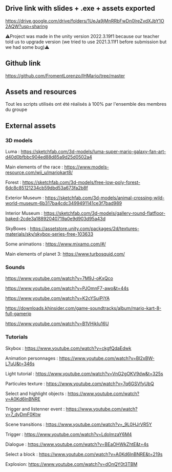 ## Drive link with slides + .exe + assets exported

https://drive.google.com/drive/folders/1UeJa9jMnRRbFwDn0lreZvdXJbY1O2AQW?usp=sharing

⚠️Project was made in the unity version 2022.3.19f1 because our teacher told us to upgrade version (we tried to use 2021.3.11f1 before submission but we had some bug)⚠️

## Github link

https://github.com/FromentLorenzo/IHMario/tree/master

## Assets and resources

Tout les scripts utilisés ont été réalisés à 100% par l'ensemble des membres du groupe

## External assets

### 3D models

Luma : https://sketchfab.com/3d-models/luma-super-mario-galaxy-fan-art-d40d0bfbbc904ed88d85a9d25d0502a4

Main elements of the race : https://www.models-resource.com/wii_u/mariokart8/

Forest : https://sketchfab.com/3d-models/free-low-poly-forest-6dc8c85121234cb59dbd53a673fa2b8f

Exterior Museum : https://sketchfab.com/3d-models/animal-crossing-wild-world-museum-6b317ba4cdc3499491141ce3f7bad989

Interior Museum : https://sketchfab.com/3d-models/gallery-round-flatfloor-baked-2cde3a18892040719a0e9d903d95a43d

SkyBoxes : https://assetstore.unity.com/packages/2d/textures-materials/sky/skybox-series-free-103633

Some animations : https://www.mixamo.com/#/

Main elements of planet 3: https://www.turbosquid.com/

### Sounds

https://www.youtube.com/watch?v=7M9J-oKxQco

https://www.youtube.com/watch?v=PJOmnF7-awo&t=44s

https://www.youtube.com/watch?v=K2cYSuiPjYA

https://downloads.khinsider.com/game-soundtracks/album/mario-kart-8-full-gamerip

https://www.youtube.com/watch?v=B1VHjkIu16U


### Tutorials

Skybox : https://www.youtube.com/watch?v=ckgfQdaEdwk

Animation personnages : https://www.youtube.com/watch?v=Bl2xBW-L7uU&t=346s

Light tutorial : https://www.youtube.com/watch?v=VnG2gOKV9dw&t=325s

Particules texture : https://www.youtube.com/watch?v=7q6GSVfyUbQ

Select and highlight objects : https://www.youtube.com/watch?v=A0Kd6lnBNRE

Trigger and listenner event : https://www.youtube.com/watch?v=7_dyDmF0Ktw

Scene transitions : https://www.youtube.com/watch?v=_9L0HJrVR5Y

Trigger : https://www.youtube.com/watch?v=LdoImzaY6M4

Dialogue : https://www.youtube.com/watch?v=BEaOHWkZhtE&t=4s

Select a block : https://www.youtube.com/watch?v=A0Kd6lnBNRE&t=219s

Explosion: https://www.youtube.com/watch?v=dOnQY0t3TBM
